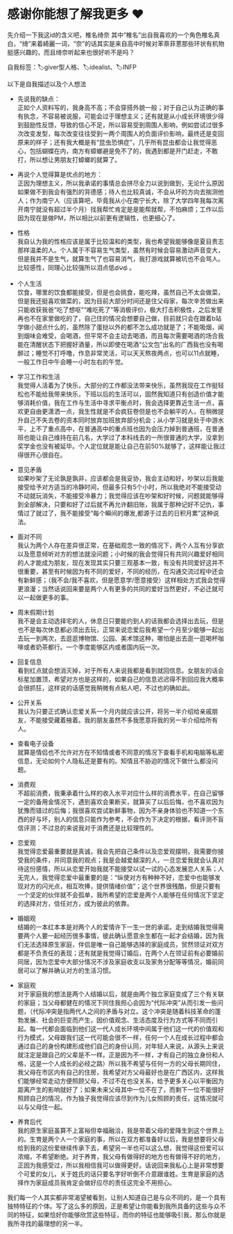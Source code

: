 #  感谢你能想了解我更多 ♥️ 
先介绍一下我这id的含义吧，椎名绮奈  其中“椎名”出自我喜欢的一个角色椎名真白，“绮”来着綺麗一词，“奈”的话其实是来自高中时候对苯萘菲蒽那些环状有机物挺感兴趣的，而且绮奈听起来也很好听不是吗？

自我标签：🏷️giver型人格、🏷️idealist、🏷️INFP

以下是自我描述以及个人想法 

*  先说我的缺点：  
正如个人资料写的，我身高不高；不会穿搭外貌一般；对于自己认为正确的事有执念，不容易被说服，可能会过于理想主义；还有就是从小成长环境很少得到鼓励性反馈，导致的信心不足，所以容易受到周围人影响，例如尝试过很多次改变发型，每次改变往往受到一两个周围人的负面评价影响，最终还是变回原来的样子；还有我大概是有“昆虫恐惧症”，几乎所有昆虫都会让我觉得恶心，包括蝴蝶在内，南方有蟑螂避是免不了的，我遇到都是开门赶走，不敢打，所以想让男朋友打蟑螂的就算了。

*  再说个人觉得算是优点的地方：  
正因为理想主义，所以我承诺的事情总会拼尽全力以说到做到，无论什么原因如果做不到我会有强烈的背德感；待人也比较真诚，不会从坏的方向去揣测他人；作为南宁人（应该算吧，毕竟我从小在南宁长大，除了大学四年我每次离开南宁就没有超过半个月）找我帮忙肯定是是能帮就帮，不怕麻烦；工作以后因为现在是做PM，所以相比以前更有逻辑性，也更细心了。  

*  性格  
我自认为我的性格应该是属于比较温和的类型，我也希望我能够像是夏目贵志那样温柔的人。个人属于不容易生气类型，虽然有时候会容易激动声音变大，但是我并不是生气，就算生气了也容易消气，我打游戏就算被坑也不会骂人。比较感性，同理心比较强所以泪点低థ౪థ 。
 
*  个人生活  
饮食，哪里的饮食都能接受，但是也会挑食，能吃辣，虽然自己不太会做菜，但是我还挺喜欢做菜的，因为目前大部分时间还是住父母家，每次辛苦做出来只能收获我爸“吃了想呕”“难吃死了”等消极评价，极大打击积极性，之后发誓再也不在家里做吃的了，自己住的情况会想要自己做，目前就只会在跟着b站学做小甜点什么的，虽然除了蛋挞以外的都不怎么成功就是了；不能吸烟，闻到烟味会难受，会喝酒，但平常不会主动去喝酒，而且每次需要喝酒的场合我能在清醒状态下把握好酒量，所以即使在喝酒“公文包”出名的广西我也没有喝醉过；睡觉不打呼噜，作息非常灵活，可以天天熬夜两点，也可以11点就睡，一般工作日中午会睡一小时左右的午觉。
 
*  学习工作和生活  
我觉得人活着为了快乐，大部分的工作都没法带来快乐，虽然我现在工作挺轻松也不能给我带来快乐，下班以后的生活可以，固然我知道只有创造价值才能够消耗价值，我在工作与生活中寻求平衡点时，我会选择更靠近生活一点，喜欢更自由更潇洒一点，我生性就是不会疯狂卷但是也不会躺平的人，在稍微提升自己不失去卷的资本同时放弃加班放弃部分机会；从小学习就是处于中游水平，上不了重点高中，在普通高中的重点班也因为会压力掉到普通班，在普通班也能让自己维持在前几名，大学过了本科线去的一所很普通的大学，没拿到奖学金也没有被延毕。个人定位就是能让自己在前50%就够了，这样能让我过得很开心很自在。
 
*  意见矛盾  
如果吵架了无论孰是孰非，应该都会是我妥协，我会主动和好，吵架以后我能接受给予对方适当的冷静时间，但最多只有5个小时，所以我绝对不能接受动不动就玩消失，不能接受冷暴力；我觉得应该在吵架和好时候，问题就能够得到全部解决，只要和好了过后就不再允许翻旧账，我属于那种记好不记仇，事情过了就过了，我不能接受“每个瞬间的爆发,都源于过去的日积月累”这种说法。

*  面对不同  
我认为两个人存在差异很正常，在基础观念一致的情况下，两个人互有分享欲以及愿意倾听对方的想法就没问题；小时候的我会觉得只有共同兴趣爱好相同的人才能成为朋友，现在发现其实只要三观基本一致，有没有共同爱好这并不很重要，甚至有时候因为有不同的爱好，不同的经历，在沟通交流过程中还会有新鲜感；（我不会/我不喜欢，但是愿意学/愿意接受）这样相处方式我会觉得更浪漫；当然话说回来要是两个人有更多的共同的爱好当然更好，不必迁就可以一起做更多的事。

*  周末假期计划  
我不是会主动选择宅的人，休息日只要能约到人的话我都会选择出去玩，但是也不是每次休息都必须出去玩，正常来说恋爱后我希望一个月至少能够一起出去玩一到两次，去逛逛博物馆、公园、美术馆这种，哪怕是出去逛一逛喝杯咖啡或者奶茶都行。一个季度能够区内或者国内玩一次。

*  回复信息  
看到红点就会想消灭掉，对于所有人来说我都是看到就回信息。女朋友的话会标星加置顶，希望对方也是这样的，如果自己的信息迟迟得不到回应我大概率会很抓狂，这样说的话感觉我稍微有点粘人吧，不过也的确如此。

*  公开关系  
我认为只要正式确认恋爱关系一个月内就应该公开，将另一半介绍给亲戚朋友，不能接受藏着掖着。我的朋友虽然不多我愿意将我的另一半介绍给所有人。

*  查看电子设备  
就算是情侣也不允许对方在不知情或者不同意的情况下查看手机和电脑等私密信息，无论如何个人隐私还是要有的。知情且不胁迫的情况下做什么都没问题。

*  消费观  
不超前消费，我秉承着什么样的收入水平对应什么样的消费水平，在自己留够一定的备用金情况下，遇到喜欢会果断买，就算买了以后后悔，也不喜欢因为犹豫而错过的后悔；我很喜欢尝试新鲜事物，因为不亲身体验也不知道一个东西的好与坏，别人的信息只能作为参考，不会作为下决定的根据，看评测不盲信评测；不过总的来说我对于消费还是比较理性的。

*  恋爱观  
我觉得恋爱最重要就是真诚，我会先把自己条件以及恋爱观摆明，我需要你接受我的条件，并同意我的观点；我是会越爱越深的人，一旦恋爱我就会认真对待这份感情，所以从恋爱开始我就不能接受以试一试的心态发展恋人关系；人无完人，我觉得恋爱中最重要的是：“纵使对方有种种不好，恋爱中也能够发现对方的闪光点，相互吹捧，提供情绪价值”；这个世界很残酷，但是只要有一个坚定的伙伴就不会孤单，我所希望的恋爱是两个人能够在任何情况下坚定的选择对方，信任对方，成为彼此的依靠。

*  婚姻观  
结婚的一本红本本是对两个人的爱情许下一生一世的承诺。走到结婚我觉得需要两个人要一起经历很多事情，彼此确认愿意余生都在一起才会结婚，因为我们无法选择原生家庭，伴侣是唯一自己能够选择的家庭成员，贸然领证对双方都是不负责任的表现；还有就是我觉得订婚后，在两个人在领证前有必要婚前同居，因为恋爱中大部分情况不涉及家庭收支以及家务分配等等情况，婚前同居可以了解并确认对方的生活习惯。

*  家庭观  
对于家庭我的想法是两个人结婚以后，就是由两个独立家庭变成了三个有关联的家庭；当父母都健在的情况下同住我担心会因为“代际冲突”从而引发一些问题，（代际冲突是指两代人之间的矛盾与对立。这个冲突是随着科技革命的蓬勃发展、社会的巨变而产生，因价值观念、生活态度及行为方式等不同而引起。每一代都会面临到他们这一代人成长环境中间属于他们这一代的价值观和行为模式，父母跟我们这一代可能会很不一样，任何一个人在成长过程中都会通过自己的身份构建形成他们自己的身份认同，对年轻人来说，从源头上来说就注定是跟自己的父辈是不一样。正是因为不一样，才有自己的独立身份和人格，这是一个人成长的必经之路）所以我不希望与任何一方的父母长期同住，我父母在市区内有自己的住房，我希望对方父母最好也是在广西区内，这样我们能够经常走动方便照顾父母，不过不在也没关系，给予更多关心以平衡因为距离产生的影响就好了；如果未来父母其中一位不在了，而剩下一位不能很好照顾自己的情况，作为独子我觉得应该尽到作为儿女照顾的责任，这情况就可以与父母住一起。

*  养育后代  
我的原生家庭虽算不上富裕但幸福融洽，我是带着父母的爱降生到这个世界上的。生育是两个人一个家庭的事，所以在双方都准备好以后，我是想要将父母给到我的这份爱继续传承下去，希望另一半也可以这么想，我觉得这份爱可以浓缩，不希望断绝。对于养育，我父母有做得好的地方也有做得不好的地方，正因为我感受过，所以我相信我可以做得更好。话说回来我私心上是非常想要个可爱的女儿，关于姓氏的话只要名字好听倒不介意跟谁姓。生育是家庭的选择作为家庭成员我肯定会做好应尽的责任这完全不用担心。

我们每一个人其实都非常渴望被看到，让别人知道自己是与众不同的，是一个具有独特特征的个体。写了这么多的原因，正是希望让你能看到我所具备的这些与众不同的特征，如果恰好你能够欣赏这些特征，而你的特征也能够吸引我，那么你就是我所寻找的最理想的另一半。
